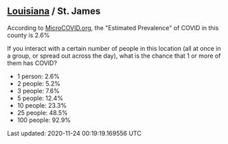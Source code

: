 
## [Louisiana](/united-states/louisiana) / St. James

According to [MicroCOVID.org](http://microcovid.org),
the "Estimated Prevalence" of COVID in this county is 2.6%

If you interact with a certain number of people in this location
(all at once in a group, or spread out across the day), what is the chance that
1 or more of them has COVID?

- 1 person: 2.6%
- 2 people: 5.2%
- 3 people: 7.6%
- 5 people: 12.4%
- 10 people: 23.3%
- 25 people: 48.5%
- 100 people: 92.9%

Last updated: 2020-11-24 00:19:19.169556 UTC
